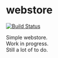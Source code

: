 
# webstore

[![Build Status](https://travis-ci.com/Mike728/webstore.svg?branch=Fixes)](https://travis-ci.com/Mike728/webstore)

Simple webstore.  
Work in progress.  
Still a lot of to do.
#
